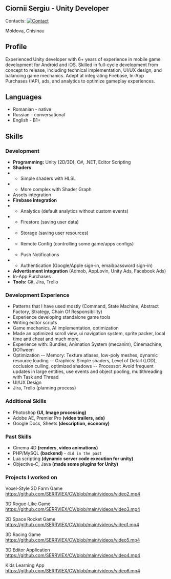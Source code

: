 ## **Ciornii Sergiu** - Unity Developer

Contacts: [![Contact](https://img.shields.io/badge/LinkedIn-blue.svg?logo=LinkedIn)](https://www.linkedin.com/in/sergiu-ciornii-466395220/)

Moldova, Chisinau

## Profile
Experienced Unity developer with 6+ years of experience in mobile game development for Android and iOS. Skilled in full-cycle development from concept to release, including technical implementation, UI/UX design, and balancing game mechanics. Adept at integrating Firebase, In-App Purchases (IAP), ads, and analytics to optimize gameplay experiences.

## Languages
- Romanian - native
- Russian - conversational
- English - B1+

## Skills
### Development
 - **Programming:** Unity (2D/3D), C#, .NET, Editor Scripting
 - **Shaders**
- - Simple shaders with HLSL
- - More complex with Shader Graph
 - Assets integration
 - **Firebase integration**
- - Analytics (default analytics without custom events)
- - Firestore (saving user data)
- - Storage (saving user resources)
- - Remote Config (controlling some game/apps configs)
- - Push Notifications
- - Authentication (Google/Apple sign-in, email/password sign-in)
 - **Advertisment integration** (Admob, AppLovin, Unity Ads, Facebook Ads)
 - In-App Purchases
 - **Tools:** Git, Jira, Trello
 
### Development Experience
- Patterns that I have used mostly (Command, State Machine, Abstract Factory, Strategy, Chain Of Responsibility)
- Experience developing standalone game tools
- Writing editor scripts
- Game mechanics, AI implementation, optimization
- Made an optimized scroll view, ui navigation system, sprite packer, local time anti cheat and much more.
- Experience with: Bundles, Animation System (mecanim), Cinemachine, DOTween
- Optimization
-- Memory: Texture atlases, low-poly meshes, dynamic resource loading
-- Graphics: Simple shaders, Level of Detail (LOD), occlusion culling, optimized shadows
-- Processor: Avoid frequent updates in large entities, use events and object pooling, multithreading with Task and Thread
- UI/UX Design
- Jira, Trello (planning process)

### Additional Skills
 - Photoshop **(UI, Image processing)**
 - Adobe AE, Premier Pro **(video trailers, ads)**
 - Google Docs, Sheets **(description, economy)**

### Past Skills
 - Cinema 4D **(renders, video animations)**
 - PHP/MySQL **(backend)** - ``did in the past``
 - Lua scripting **(dynamic server code execution for unity)**
 - Objective-C, Java **(made some plugins for Unity)**

### Projects I worked on
Voxel-Style 3D Farm Game
https://github.com/SERRVIEX/CV/blob/main/videos/video2.mp4

3D Rogue-Like Game
https://github.com/SERRVIEX/CV/blob/main/videos/video3.mp4

2D Space Rocket Game
https://github.com/SERRVIEX/CV/blob/main/videos/video1.mp4

3D Racing Game
https://github.com/SERRVIEX/CV/blob/main/videos/video5.mp4

3D Editor Application
https://github.com/SERRVIEX/CV/blob/main/videos/video4.mp4

Kids Learning App
https://github.com/SERRVIEX/CV/blob/main/videos/video6.mp4